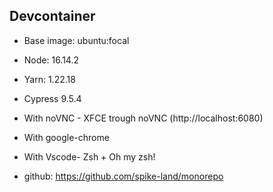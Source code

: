 ## Devcontainer

- Base image: ubuntu:focal
- Node: 16.14.2
- Yarn: 1.22.18
- Cypress 9.5.4
- With noVNC - XFCE trough noVNC (http://localhost:6080)
- With google-chrome
- With Vscode- Zsh + Oh my zsh!

- github: https://github.com/spike-land/monorepo

